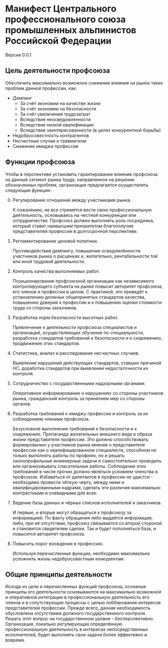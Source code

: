 # Манифест Центрального профессионального союза промышленных альпинистов Российской Федерации

Версия 0.0.1

## Цель деятельности профсоюза

Обеспечить максимально возможное снижение влияния на рынок таких проблем данной
профессии, как:

- Демпинг
	- За счёт экономии на качестве жизни
	- За счёт экономии на безопасности
	- За счёт увеличения трудозатрат
	- Вследствие неосведомленности
	- Вследствие низкой квалификации
	- Вследствие заинтересованности (в целях конкурентной борьбы)
- Недобросовестность контрагентов
- Несчастные случаи и травматизм
- Снижение имиджа профессии

## Функции профсоюза

Чтобы в перспективе установить гарантирование влияние профсоюза на данный
сегмент рынка труда, направленное на решение обозначенных проблем, организации
предлагается осуществлять следующие функции:

0. Регулирование отношений между участниками рынка.

	К сожалению, не все стремятся вести свою профессиональную деятельность,
	основываясь на честной конкуренции или сотрудничестве. Профсоюз должен
	выполнять роль посредника, который ставит наивысшим приоритетом благополучие
	представителей профессии в долгосрочной перспективе.

0. Регламентирование ценовой политики.

	Противодействие демпингу, повышение осведомлённости участников рынка о
	расценках и, желательно, рентабельности той или иной трудовой деятельности.

0. Контроль качества выполняемых работ.

	Позиционирование профсоюзной организации как независимого контролирующего
	субъекта на рынке повысит авторитет профсоюза, его членов и профессии в целом.
	С практикой, это приведёт к установлению должных общепринятых стандартов
	качества, повышению доверия к профессии и к повышению оценки стоимости труда
	со стороны заказчиков.

0. Разработка норм безопасности высотных работ.

	Привлечение к деятельности профсоюза специалистов и организаций,
	осуществляющих обучение по специальности, разработка стандартов требований к
	безопасности и к снаряжению, продвижение этих стандартов.

0. Статистика, анализ и расследование несчастных случаев.

	Выявление нарушений действующих стандартов, ставших причиной НС, доработка
	стандартов при выявлении недостаточности их контроля.

0. Сотрудничество с государственными надзорными органами.

	Оперативное информирование о нарушениях со стороны участников рынка,
	гражданский контроль за принятием мер со стороны органов.

0. Разработка требований к имиджу профессии и контроль за их соблюдением членами
профсоюза.

	Безусловное выполнение требований к безопасности и к снаряжению. Пропаганда
	желательных внешнего вида и образа жизни представителя профессии. Это должно
	способствовать формированию у участников рынка мнения о представителе
	профессии как о квалифицированном специалисте, способном не только выполнять
	работы по профилю, но и решать околопрофильные инженерные задачи и
	самостоятельно проводить или организовывать спасательные работы. Соблюдение
	этих требований в числе прочих должно являться условием членства в профсоюзе.
	Избавиться от дилетантов в профессии не удастся - необходимо провести чёткую
	черту, между ними и квалифицированными кадрами, сделать эти различия
	максимально контрастными и очевидными для всех.

0. Ведение базы данных и чёрных списков исполнителей и заказчиков.

	И первые, и вторые могут обращаться к профсоюзу за информацией. По факту
	обращения либо выдаётся информация, либо, при её отсутствии, профсоюз
	связывается со второй стороной и становится свидетелем сделки. Так и будет
	пополняться база, и повысится авторитет профсоюза.

0. Повысить порог вхождения в профессию.

	Используя перечисленные функции, необходимо максимально усложнить жизнь
	недобросовестным конкурентам.

## Общие принципы деятельности

Исходя из цели и перечисленных функций профсоюза, основные принципы его
деятельности основываются на максимально возможной и оперативной интеграции в
профессиональную деятельность его членов и в сопутствующие процессы с целью
лоббирования интересов представителей профессии. Прежде всего, данная
необходимость обусловлена отсутствием должного государственного контроля. Решать
этот вопрос на государственном уровне - бесперспективно. Организация, локально
регулирующая определённую профессиональную деятельность в интересах
непосредственных исполнителей, будет выполнять свои задачи более эффективно и
вовремя.
